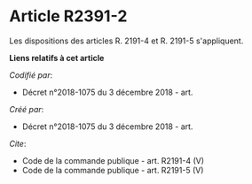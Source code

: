 # Article R2391-2

Les dispositions des articles R. 2191-4 et R. 2191-5 s'appliquent.

**Liens relatifs à cet article**

_Codifié par_:

  - Décret n°2018-1075 du 3 décembre 2018 - art.

_Créé par_:

  - Décret n°2018-1075 du 3 décembre 2018 - art.

_Cite_:

  - Code de la commande publique - art. R2191-4 (V)
  - Code de la commande publique - art. R2191-5 (V)
